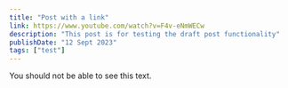 ```yaml
---
title: "Post with a link"
link: https://www.youtube.com/watch?v=F4v-eNmWECw
description: "This post is for testing the draft post functionality"
publishDate: "12 Sept 2023"
tags: ["test"]
---
```


You should not be able to see this text.
